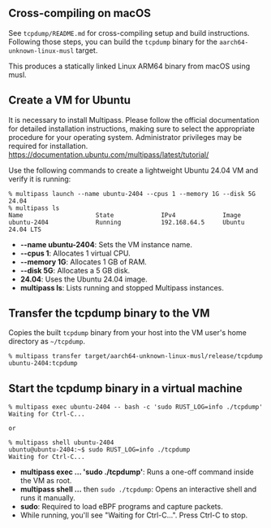 ## Cross-compiling on macOS
See `tcpdump/README.md` for cross-compiling setup and build instructions. Following those steps, you can build the `tcpdump` binary for the `aarch64-unknown-linux-musl` target.

This produces a statically linked Linux ARM64 binary from macOS using musl.

## Create a VM for Ubuntu
It is necessary to install Multipass. Please follow the official documentation for detailed installation instructions, making sure to select the appropriate procedure for your operating system. Administrator privileges may be required for installation.
https://documentation.ubuntu.com/multipass/latest/tutorial/

Use the following commands to create a lightweight Ubuntu 24.04 VM and verify it is running:

```
% multipass launch --name ubuntu-2404 --cpus 1 --memory 1G --disk 5G 24.04
% multipass ls
Name                    State             IPv4             Image
ubuntu-2404             Running           192.168.64.5     Ubuntu 24.04 LTS
```

- **--name ubuntu-2404**: Sets the VM instance name.
- **--cpus 1**: Allocates 1 virtual CPU.
- **--memory 1G**: Allocates 1 GB of RAM.
- **--disk 5G**: Allocates a 5 GB disk.
- **24.04**: Uses the Ubuntu 24.04 image.
- **multipass ls**: Lists running and stopped Multipass instances.

## Transfer the tcpdump binary to the VM 

Copies the built `tcpdump` binary from your host into the VM user's home directory as `~/tcpdump`.

```
% multipass transfer target/aarch64-unknown-linux-musl/release/tcpdump ubuntu-2404:tcpdump
```

## Start the tcpdump binary in a virtual machine
```
% multipass exec ubuntu-2404 -- bash -c 'sudo RUST_LOG=info ./tcpdump'
Waiting for Ctrl-C...

or

% multipass shell ubuntu-2404
ubuntu@ubuntu-2404:~$ sudo RUST_LOG=info ./tcpdump
Waiting for Ctrl-C...

```

- **multipass exec ... 'sudo ./tcpdump'**: Runs a one-off command inside the VM as root.
- **multipass shell ...** then `sudo ./tcpdump`: Opens an interactive shell and runs it manually.
- **sudo**: Required to load eBPF programs and capture packets.
- While running, you'll see "Waiting for Ctrl-C...". Press Ctrl-C to stop.
